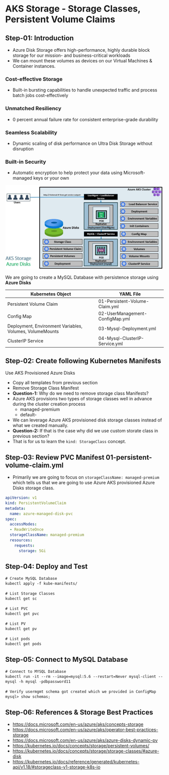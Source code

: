 # AKS Storage -  Storage Classes, Persistent Volume Claims
## Step-01: Introduction
- Azure Disk Storage offers high-performance, highly durable block storage for our mission- and business-critical workloads
- We can mount these volumes as devices on our Virtual Machines & Container instances. 
### Cost-effective Storage
- Built-in bursting capabilities to handle unexpected traffic and process batch jobs cost-effectively
### Unmatched Resiliency
- 0 percent annual failure rate for consistent enterprise-grade durability
### Seamless Scalability
- Dynamic scaling of disk performance on Ultra Disk Storage without disruption
### Built-in Security
- Automatic encryption to help protect your data using Microsoft-managed keys or your own

[![Image](https://github.com/OmkarDaddikar/azure-aks-kubernetes/blob/master/Images/azure-aks-storage-for-UserManagement.jpg "Azure AKS Kubernetes")](https://github.com/OmkarDaddikar/azure-aks-kubernetes/blob/master/Images/azure-aks-storage-for-UserManagement.jpg)

We are going to create a MySQL Database with persistence storage using **Azure Disks** 

| Kubernetes Object  | YAML File |
| ------------- | ------------- |
| Persistent Volume Claim | 01-Persistent-Volume-Claim.yml   |
| Config Map  | 02-UserManagement-ConfigMap.yml  |
| Deployment, Environment Variables, Volumes, VolumeMounts  | 03-Mysql-Deployment.yml  |
| ClusterIP Service  | 04-Mysql-ClusterIP-Service.yml  |

## Step-02: Create following Kubernetes Manifests
Use AKS Provisioned Azure Disks
- Copy all templates from previous section
- Remove Storage Class Manifest
- **Question-1:** Why do we need to remove storage class Manifests?
- Azure AKS provisions two types of storage classes well in advance during the cluster creation process
  - managed-premium
  - default-
- We can leverage Azure AKS provisioned disk storage classes instead of what we created manually.
- **Question-2:** If that is the case why did we use custom storate class in previous section?
- That is for us to learn the `kind: StorageClass` concept.  

## Step-03: Review PVC Manifest 01-persistent-volume-claim.yml
- Primarily we are going to focus on `storageClassName: managed-premium` which tells us that we are going to use Azure AKS provisioned Azure Disks storage class.
```yml
apiVersion: v1
kind: PersistentVolumeClaim
metadata:
  name: azure-managed-disk-pvc
spec:
  accessModes:
  - ReadWriteOnce
  storageClassName: managed-premium 
  resources:
    requests:
      storage: 5Gi  
```

## Step-04: Deploy and Test
```
# Create MySQL Database
kubectl apply -f kube-manifests/

# List Storage Classes
kubectl get sc

# List PVC
kubectl get pvc 

# List PV
kubectl get pv

# List pods
kubectl get pods 
```

## Step-05: Connect to MySQL Database
```
# Connect to MYSQL Database
kubectl run -it --rm --image=mysql:5.6 --restart=Never mysql-client -- mysql -h mysql -pdbpassword11

# Verify usermgmt schema got created which we provided in ConfigMap
mysql> show schemas;
```

## Step-06: References & Storage Best Practices
- https://docs.microsoft.com/en-us/azure/aks/concepts-storage
- https://docs.microsoft.com/en-us/azure/aks/operator-best-practices-storage
- https://docs.microsoft.com/en-us/azure/aks/azure-disks-dynamic-pv
- https://kubernetes.io/docs/concepts/storage/persistent-volumes/
- https://kubernetes.io/docs/concepts/storage/storage-classes/#azure-disk
- https://kubernetes.io/docs/reference/generated/kubernetes-api/v1.18/#storageclass-v1-storage-k8s-io